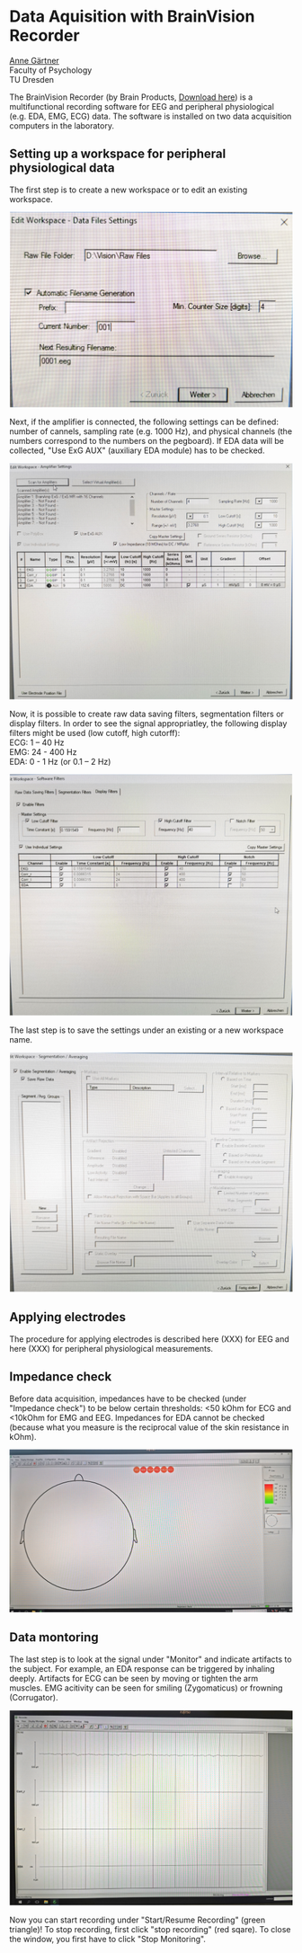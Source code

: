 # Data Aquisition with BrainVision Recorder

[Anne Gärtner](mailto:anne_gaertner@tu-dresden.de)<br>
Faculty of Psychology<br>
TU Dresden

The BrainVision Recorder (by Brain Products, [Download here](https://www.brainproducts.com/downloads/recorder/)) is a multifunctional recording software for EEG and peripheral physiological (e.g. EDA, EMG, ECG) data. The software is installed on two data acquisition computers in the laboratory.


## Setting up a workspace for peripheral physiological data
The first step is to create a new workspace or to edit an existing workspace. 

![Figure1](Resources/BV-Recorder-1.png)<br>

Next, if the amplifier is connected, the following settings can be defined: number of cannels, sampling rate (e.g. 1000 Hz), and physical channels (the numbers correspond to the numbers on the pegboard). If EDA data will be collected, "Use ExG AUX" (auxiliary EDA module) has to be checked. 

![Figure2](Resources/BV-Recorder-2.png)<br>

Now, it is possible to create raw data saving filters, segmentation filters or display filters. In order to see the signal appropriatley, the following display filters might be used (low cutoff, high cutorff): <br>
ECG: 1 – 40 Hz <br>
EMG: 24 - 400 Hz <br>
EDA: 0 - 1 Hz (or 0.1 – 2 Hz) <br>

![Figure3](Resources/BV-Recorder-3.png)<br>

The last step is to save the settings under an existing or a new workspace name.

![Figure4](Resources/BV-Recorder-4.png)<br>

## Applying electrodes

The procedure for applying electrodes is described here (XXX) for EEG and here (XXX) for peripheral physiological measurements.

## Impedance check

Before data acquisition, impedances have to be checked (under "Impedance check") to be below certain thresholds: <50 kOhm for ECG and <10kOhm for EMG and EEG. Impedances for EDA cannot be checked (because what you measure is the reciprocal value of the skin resistance in kOhm).

![Figure5](Resources/BV-Recorder-5.png)<br>

## Data montoring

The last step is to look at the signal under "Monitor" and indicate artifacts to the subject. For example, an EDA response can be triggered by inhaling deeply. Artifacts for ECG can be seen by moving or tighten the arm muscles. EMG acitivity can be seen for smiling (Zygomaticus) or frowning (Corrugator).

![Figure6](Resources/BV-Recorder-6.png)<br>

Now you can start recording under "Start/Resume Recording" (green triangle)!
To stop recording, first click "stop recording" (red sqare). To close the window, you first have to click "Stop Monitoring". 
